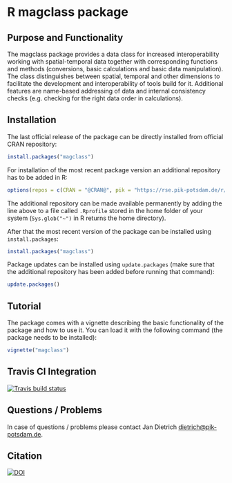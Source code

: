 # R magclass package

## Purpose and Functionality

The magclass package provides a data class for increased interoperability working with spatial-temporal data together with corresponding functions and methods (conversions, basic calculations and basic data manipulation). The class distinguishes    between spatial, temporal and other dimensions to facilitate the development and interoperability of tools build for it. Additional features are name-based addressing of data and internal consistency checks (e.g. checking for the right data order in calculations).


## Installation

The last official release of the package can be directly installed from official CRAN repository:

```r 
install.packages("magclass")
```

For installation of the most recent package version an additional repository has to be added in R:

```r
options(repos = c(CRAN = "@CRAN@", pik = "https://rse.pik-potsdam.de/r/packages"))
```
The additional repository can be made available permanently by adding the line above to a file called `.Rprofile` stored in the home folder of your system (`Sys.glob("~")` in R returns the home directory).

After that the most recent version of the package can be installed using `install.packages`:

```r 
install.packages("magclass")
```

Package updates can be installed using `update.packages` (make sure that the additional repository has been added before running that command):

```r 
update.packages()
```

## Tutorial

The package comes with a vignette describing the basic functionality of the package and how to use it. You can load it with the following command (the package needs to be installed):

```r 
vignette("magclass")
```


## Travis CI Integration

[![Travis build status](https://travis-ci.com/pik-piam/magclass.svg?branch=master)](https://travis-ci.com/pik-piam/magclass)


## Questions / Problems

In case of questions / problems please contact Jan Dietrich <dietrich@pik-potsdam.de>.


## Citation

[![DOI](https://zenodo.org/badge/93050064.svg)](https://zenodo.org/badge/latestdoi/93050064)

